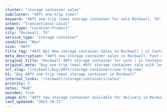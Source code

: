 ```yaml
---
cluster: "storage container sales"
subcluster: "40ft one-trip (new)"
keyword: "40ft one-trip (new) storage container for sale Rockwall, TX"
intent: "Transactional-Local"
page_type: "Location-Product"
city: "Rockwall, TX"
service_type: "storage container"
condition: "New"
size: "40ft"
title_tag: "40ft Wy1 New storage container Sales in Rockwall | LC Container"
meta_description: "40ft new storage container sales in Rockwall. Fast delivery, competitive pricing. Serving storage containers area. Quote ID: UJ2. Call (214) 524-4168 for your free quote today."
original_title: "Rockwall 40ft storage container for sale | LC Container"
original_meta: "Buy one-trip (new) 40ft storage container sale with local delivery in Rockwall, TX. LC Container — local Since 2003. Request a fast quote today."
url_slug: "/rockwall/buy/40ft/storage-containers/one-trip-new"
h1: "Buy 40ft one-trip (new) storage container in Rockwall"
internal_links: "/rockwall/storage-containers/sales"
priority: 3
notes: "NaN"
noindex: true
image_alt: "40ft new storage container available for delivery in Rockwall"
last_updated: "2025-10-21"
---
```


<!-- TODO: Add unique city/inventory copy, images, and internal links here. -->

